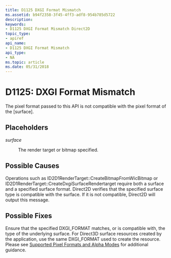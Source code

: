 ```yaml
---
title: D1125 DXGI Format Mismatch
ms.assetid: b94f2358-3f45-4ff3-adf8-954b785d5722
description: 
keywords:
- D1125 DXGI Format Mismatch Direct2D
topic_type:
- apiref
api_name:
- D1125 DXGI Format Mismatch
api_type:
- NA
ms.topic: article
ms.date: 05/31/2018
---
```


# D1125: DXGI Format Mismatch

The pixel format passed to this API is not compatible with the pixel format of the \[surface\].

## Placeholders

<dl> <dt>

<span id="surface"></span><span id="SURFACE"></span>*surface*
</dt> <dd>

The render target or bitmap specified.

</dd> </dl>

## Possible Causes

Operations such as ID2D1RenderTarget::CreateBitmapFromWicBitmap or ID2D1RenderTarget::CreateDxgiSurfaceRendertarget require both a surface and a specified surface format. Direct2D verifies that the specified surface type is compatible with the surface. If it is not compatible, Direct2D will output this message.

## Possible Fixes

Ensure that the specified DXGI\_FORMAT matches, or is compatible with, the type of the underlying surface. For Direct3D surface resources created by the application, use the same DXGI\_FORMAT used to create the resource. Please see [Supported Pixel Formats and Alpha Modes](supported-pixel-formats-and-alpha-modes.md) for additional guidance.

 

 




